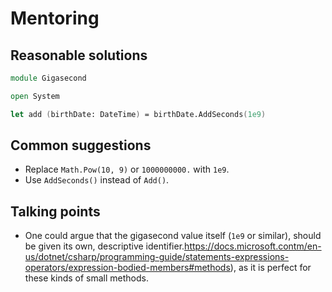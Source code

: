 # Mentoring

## Reasonable solutions

```fsharp
module Gigasecond

open System

let add (birthDate: DateTime) = birthDate.AddSeconds(1e9)
```

## Common suggestions

- Replace `Math.Pow(10, 9)` or `1000000000.` with `1e9`.
- Use `AddSeconds()` instead of `Add()`.

## Talking points

- One could argue that the gigasecond value itself (`1e9` or similar), should be given its own, descriptive identifier.https://docs.microsoft.contm/en-us/dotnet/csharp/programming-guide/statements-expressions-operators/expression-bodied-members#methods), as it is perfect for these kinds of small methods.

